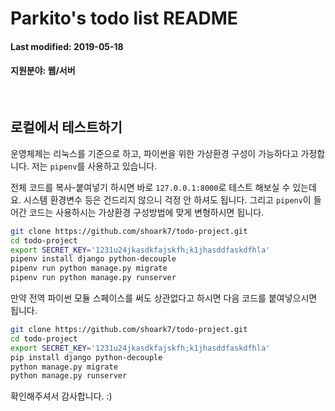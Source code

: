 # Parkito's todo list README

#### Last modified: 2019-05-18
#### 지원분야: 웹/서버

<br>

## 로컬에서 테스트하기

운영체제는 리눅스를 기준으로 하고, 파이썬을 위한 가상환경 구성이 가능하다고 가정합니다. 저는 `pipenv`를 사용하고 있습니다.  

전체 코드를 복사-붙여넣기 하시면 바로 `127.0.0.1:8000`로 테스트 해보실 수 있는데요. 시스템 환경변수 등은 건드리지 않으니 걱정 안 하셔도 됩니다. 그리고 `pipenv`이 들어간 코드는 사용하시는 가상환경 구성방법에 맞게 변형하시면 됩니다.

```sh
git clone https://github.com/shoark7/todo-project.git
cd todo-project
export SECRET_KEY='1231u24jkasdkfajskfh;k1jhasddfaskdfhla'
pipenv install django python-decouple
pipenv run python manage.py migrate
pipenv run python manage.py runserver
```


만약 전역 파이썬 모듈 스페이스를 써도 상관없다고 하시면 다음 코드를 붙여넣으시면 됩니다.


```sh
git clone https://github.com/shoark7/todo-project.git
cd todo-project
export SECRET_KEY='1231u24jkasdkfajskfh;k1jhasddfaskdfhla'
pip install django python-decouple
python manage.py migrate
python manage.py runserver
```

확인해주셔서 감사합니다. :)
